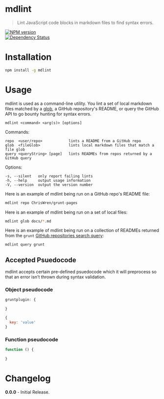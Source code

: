 # mdlint
> Lint JavaScript code blocks in markdown files to find syntax errors.

[![NPM version](https://badge.fury.io/js/mdlint.png)](http://badge.fury.io/js/mdlint)  
[![Dependency Status](https://gemnasium.com/ChrisWren/mdlint.png)](https://gemnasium.com/ChrisWren/mdlint) 

# Installation
```bash
npm install -g mdlint
```

# Usage

mdlint is used as a command-line utility. You lint a set of local markdown files matched by a [glob](http://bogojoker.com/unix/tricks/globbing.html), a GitHub repository's README, or query the GitHub API to go bounty hunting for syntax errors.

    mdlint <command> <arg(s)> [options]

  Commands:

    repo  <user/repo>            lints a README from a GitHub repo
    glob  <fileGlob>             lints local markdown files that match a file glob
    query <queryString> [page]   lints READMEs from repos returned by a GitHub query

  Options:

    -s, --silent   only report failing lints
    -h, --help     output usage information
    -V, --version  output the version number
  
Here is an example of mdlint being run on a GitHub repo's README file:
```bash
mdlint repo ChrisWren/grunt-pages
```

Here is an example of mdlint being run on a set of local files:
```bash
mdlint glob docs/*.md
```

Here is an example of mdlint being run on a collection of READMEs  returned from the `grunt` [GitHub repositories search query](http://developer.github.com/v3/search/#search-repositories):
```bash
mdlint query grunt
```

## Accepted Psuedocode

mdlint accepts certain pre-defined psuedocode which it will preprocess so that an error isn't thrown during syntax validation.

### Object pseudocode

```js
gruntplugin: {
  
}
```

```js
{
  key: 'value'
}
```

### Function pseudocode
```js
function () {
  
}
```

# Changelog

**0.0.0** - Initial Release.
